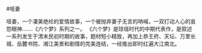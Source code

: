 #哑妻

哑妻，一个凄美绝纶的爱情故事，一个被抛弃妻子无言的呐喊，一双打动人心的哀怨眼神…….《六个梦》系列之一。 《六个梦》是琼瑶时代的中期代表作，是叙述一系列发生于清末民初时期的故事，题材短小精致，再加上恭王府、天坛、万里长城、岳麓书院、湘江美景和剧情的完美连结，一经推出即时红遍大江南北。

